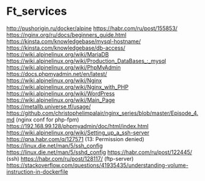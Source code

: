 # Ft_services
http://pushorigin.ru/docker/alpine
https://habr.com/ru/post/155853/
https://nginx.org/ru/docs/beginners_guide.html
https://kinsta.com/knowledgebase/mysql-hostname/
https://kinsta.com/knowledgebase/db-access/
https://wiki.alpinelinux.org/wiki/MariaDB
https://wiki.alpinelinux.org/wiki/Production_DataBases_:_mysql
https://wiki.alpinelinux.org/wiki/PhpMyAdmin
https://docs.phpmyadmin.net/en/latest/
https://wiki.alpinelinux.org/wiki/Nginx
https://wiki.alpinelinux.org/wiki/Nginx_with_PHP
https://wiki.alpinelinux.org/wiki/WordPress
https://wiki.alpinelinux.org/wiki/Main_Page
https://metallb.universe.tf/usage/
https://github.com/christophelimpalair/nginx_series/blob/master/Episode_4.md (nginx conf for php-fpm)
https://192.168.99.128/phpmyadmin/doc/html/index.html
https://wiki.alpinelinux.org/wiki/Setting_up_a_ssh-server
https://qna.habr.com/q/127571 (13: Permission denied)
https://linux.die.net/man/5/ssh_config
https://linux.die.net/man/5/sshd_config
https://habr.com/ru/post/122445/ (ssh)
https://habr.com/ru/post/128117/ (ftp-server)
https://stackoverflow.com/questions/41935435/understanding-volume-instruction-in-dockerfile
